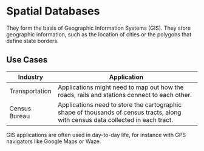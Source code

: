 # Spatial Databases

They form the basis of Geographic Information Systems (GIS). They store geographic information, such as the location of cities or the polygons that define state borders.

## Use Cases

Industry | Application
-------- | -----------
Transportation | Applications might need to map out how the roads, rails and stations connect to each other.
Census Bureau | Applications need to store the cartographic shape of thousands of census tracts, along with census data collected in each tract.

GIS applications are often used in day-to-day life, for instance with GPS navigators like Google Maps or Waze.
